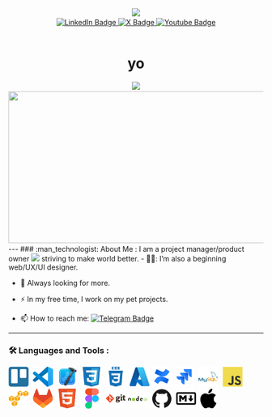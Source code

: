 <div id="header" align="center">
  <img src="https://media4.giphy.com/media/h0Cq1ClzO3UpupFPjP/giphy.gif" width="100"/>
</div>
<div id="badges" align="center">
  <a href="https://www.linkedin.com/in/oqvy/">
    <img src="https://img.shields.io/badge/LinkedIn-blue?style=for-the-badge&logo=linkedin&logoColor=white" alt="LinkedIn Badge"/>
  </a>
    <a href="https://twitter.com/oqvyy">
    <img src="https://img.shields.io/badge/X-black?style=for-the-badge&logo=X&logoColor=white" alt="X Badge"/>
  </a>
  <a href="https://www.youtube.com/channel/UCKsrzvXC7sa7C3QC8t9pyVg">
    <img src="https://img.shields.io/badge/YouTube-red?style=for-the-badge&logo=youtube&logoColor=white" alt="Youtube Badge"/>
  </a>
</div>
<div id="counter" align="center">
<img src="https://komarev.com/ghpvc/?username=oqvyy&style=flat-square&color=blue" alt=""/>
</div>
<div id="hello" align="center">
  <h1> yo </h1>
<img src="https://media3.giphy.com/media/Shw0A1iV9C5ntmg78w/giphy.gif" width="100"/>
</div>
<div align="center">
  <img src="https://media.giphy.com/media/hv5AEBpH3ZyNoRnABG/giphy.gif" width="600" height="300"/>
</div>
---
### :man_technologist: About Me :
I am a project manager/product owner <img src="https://media.giphy.com/media/WUlplcMpOCEmTGBtBW/giphy.gif" width="30"> striving to make world better.
- 🧑‍🎨: I’m also a beginning web/UX/UI designer.

- :seedling: Always looking for more.

- :zap: In my free time, I work on my pet projects.

- :mailbox: How to reach me: [![Telegram Badge](https://img.shields.io/badge/Telegram-black?style=for-the-badge&logo=telegram&logoColor=white)](https://t.me/oqvyy)
---

### :hammer_and_wrench: Languages and Tools :
<div>
  <img src="https://github.com/devicons/devicon/blob/master/icons/trello/trello-plain.svg" title="Trello" alt="Trello" width="40" height="40"/>&nbsp;
  <img src="https://github.com/devicons/devicon/blob/master/icons/vscode/vscode-original.svg" title="VSCode" alt="VSCode" width="40" height="40"/>&nbsp;
  <img src="https://github.com/devicons/devicon/blob/master/icons/xcode/xcode-original.svg" title="XC" alt="XC" width="40" height="40"/>&nbsp;
  <img src="https://github.com/devicons/devicon/blob/master/icons/css3/css3-original.svg" title="CSS3" alt="CSS3" width="40" height="40"/>&nbsp;
  <img src="https://github.com/devicons/devicon/blob/master/icons/css3/css3-plain-wordmark.svg"  title="CSS3" alt="CSS" width="40" height="40"/>&nbsp;
  <img src="https://github.com/devicons/devicon/blob/master/icons/azure/azure-original.svg" title="Azure" **alt="Azure" width="40" height="40"/>
  <img src="https://github.com/devicons/devicon/blob/master/icons/confluence/confluence-original.svg" title="Conf" **alt="Conf" width="40" height="40"/>
  <img src="https://github.com/devicons/devicon/blob/master/icons/jira/jira-original.svg" title="JIRA" alt="JIRA" width="40" height="40"/>&nbsp;
  <img src="https://github.com/devicons/devicon/blob/master/icons/mysql/mysql-original-wordmark.svg" title="MySQL"  alt="MySQL" width="40" height="40"/>&nbsp;
  <img src="https://github.com/devicons/devicon/blob/master/icons/javascript/javascript-original.svg" title="JavaScript" alt="JavaScript" width="40" height="40"/>&nbsp;
  <img src="https://github.com/devicons/devicon/blob/master/icons/amazonwebservices/amazonwebservices-original.svg" title="AWS" alt="AWS" width="40" height="40"/>&nbsp;
  <img src="https://github.com/devicons/devicon/blob/master/icons/gitlab/gitlab-original.svg" title="GL" alt="GL" width="40" height="40"/>&nbsp;
  <img src="https://github.com/devicons/devicon/blob/master/icons/html5/html5-original.svg" title="H5"  alt="H5 width="40" height="40"/>&nbsp;
  <img src="https://github.com/devicons/devicon/blob/master/icons/figma/figma-original.svg" title="Figma" alt="Figma " width="40" height="40"/>&nbsp;
  <img src="https://github.com/devicons/devicon/blob/master/icons/git/git-original-wordmark.svg" title="Git" **alt="Git" width="40" height="40"/>
  <img src="https://github.com/devicons/devicon/blob/master/icons/nodejs/nodejs-original-wordmark.svg" title="NodeJS" alt="NodeJS" width="40" height="40"/>&nbsp;
  <img src="https://github.com/devicons/devicon/blob/master/icons/github/github-original.svg" title="GH" alt="GH" width="40" height="40"/>&nbsp;
  <img src="https://github.com/devicons/devicon/blob/master/icons/markdown/markdown-original.svg" title="MD" **alt="MD" width="40" height="40"/>
  <img src="https://github.com/devicons/devicon/blob/master/icons/apple/apple-original.svg" title="Apple" **alt="Apple" width="40" height="40"/>
</div>

